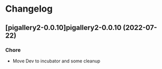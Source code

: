 # Changelog



## [pigallery2-0.0.10]pigallery2-0.0.10 (2022-07-22)

### Chore

- Move Dev to incubator and some cleanup
  
  